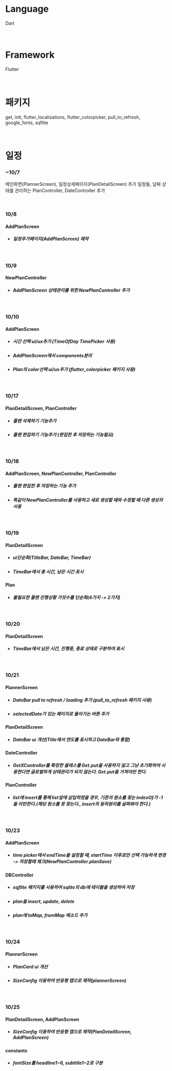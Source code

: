 # Language  
Dart  
<br/><br/>

# Framework  
Flutter  
<br/><br/>

# 패키지  
get, intl, flutter_localizations, flutter_colorpicker, pull_to_refresh, google_fonts, sqflite  
<br/><br/>

# 일정
### ~10/7  
메인화면(PlannerScreen), 일정상세페이지(PlanDetailScreen) 추가
일정들, 날짜 상태를 관리하는 PlanController, DateController 추가

</br>

### 10/8  
#### AddPlanScreen
 + ##### 일정추가페이지(AddPlanScreen) 제작

</br>

### 10/9  
#### NewPlanController
 + ##### AddPlanScreen 상태관리를 위한 NewPlanController 추가

</br>

### 10/10
#### AddPlanScreen
 + ##### 시간 선택 ui/ux추가 (TimeOfDay TimePicker 사용)
 + ##### AddPlanScreen에서 components분리
 + ##### Plan의 color선택 ui/ux추가 (flutter_colorpicker 패키지 사용)

</br>

### 10/17
#### PlanDetailScreen, PlanController
 + ##### 플랜 삭제하기 기능추가
 + ##### 플랜 편집하기 기능추가 (편집한 후 저장하는 기능필요)

</br>

### 10/18
#### AddPlanScreen, NewPlanController, PlanController
 + ##### 플랜 편집한 후 저장하는 기능 추가
 + ##### 똑같이 NewPlanController를 사용하고 새로 생성할 때와 수정할 때 다른 생성자 사용

</br>

### 10/19
#### PlanDetailScreen
 + ##### ui단순화(TitleBar, DateBar, TimeBar)
 + ##### TimeBar에서 총 시간, 남은 시간 표시
#### Plan
 + ##### 불필요한 플랜 진행상황 가짓수를 단순화(4가지 -> 2가지)

</br>

### 10/20
#### PlanDetailScreen
 + ##### TimeBar에서 남은 시간, 진행중, 종료 상태로 구분하여 표시

</br>

### 10/21
#### PlannerScreen
 + ##### DateBar pull to refresh / loading 추가 (pull_to_refresh 패키지 사용)
 + ##### selectedDate가 있는 페이지로 돌아가는 버튼 추가
#### PlanDetailScreen
 + ##### DateBar ui 개선(Title에서 연도를 표시하고 DateBar와 통합)
#### DateController
 + ##### GetXController를 확장한 클래스를 Get.put을 사용하지 않고 그냥 초기화하여 사용한다면 글로벌하게 상태관리가 되지 않는다. Get.put을 거쳐야만 한다.
#### PlanController
 + ##### list에 insert를 통해 list앞에 삽입하였을 경우, 기존의 원소를 찾는 indexOf가 -1을 리턴한다.(해당 원소를 못 찾는다., insert의 동작원리를 살펴봐야 한다.)

</br>

### 10/23
#### AddPlanScreen
 + ##### time picker에서 endTime을 설정할 때, startTime 이후로만 선택 가능하게 변경 -> 저장할때 체크(NewPlanController.planSave)
#### DBController
 + ##### sqflite 패키지를 사용하여 sqlite의 db에 테이블을 생성하여 저장
 + ##### plan을 insert, update, delete
 + ##### plan에 toMap, fromMap 메소드 추가

 </br>

### 10/24
#### PlannerScreen
 + ##### PlanCard ui 개선
 + ##### SizeConfig 이용하여 반응형 앱으로 제작(plannerScreen)

</br>

### 10/25
#### PlanDetailScreen, AddPlanScreen
 + ##### SizeConfig 이용하여 반응형 앱으로 제작(PlanDetailScreen, AddPlanScreen)
#### constants
 + ##### fontSize를 headline1~6, subtitle1~2로 구분